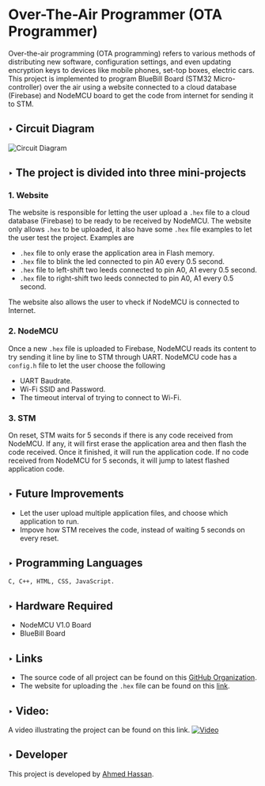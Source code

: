 # Over-The-Air Programmer (OTA Programmer)
Over-the-air programming (OTA programming) refers to various methods of distributing new software, configuration settings, and even updating encryption keys to devices like mobile phones, set-top boxes, electric cars.
This project is implemented to program BlueBill Board (STM32 Micro-controller) over the air using a website connected to a cloud database (Firebase) and NodeMCU board to get the code from internet for sending it to STM.

## ‣ Circuit Diagram
![Circuit Diagram](https://ota-programmer.github.io/diagram.jpg)


## ‣ The project is divided into three mini-projects

### 1. Website
The website is responsible for letting the user upload a ```.hex``` file to a cloud database (Firebase) to be ready to be received by NodeMCU.
The website only allows ```.hex``` to be uploaded, it also have some ```.hex``` file examples to let the user test the project.
Examples are
- ```.hex``` file to only erase the application area in Flash memory.
- ```.hex``` file to blink the led connected to pin A0 every 0.5 second.
- ```.hex``` file to left-shift two leeds connected to pin A0, A1 every 0.5 second.
- ```.hex``` file to right-shift two leeds connected to pin A0, A1 every 0.5 second.

The website also allows the user to vheck if NodeMCU is connected to Internet.
### 2. NodeMCU
Once a new ```.hex``` file is uploaded to Firebase, NodeMCU reads its content to try sending it line by line to STM through UART.
NodeMCU code has a ```config.h``` file to let the user choose the following
- UART Baudrate.
- Wi-Fi SSID and Password.
- The timeout interval of trying to connect to Wi-Fi.

### 3. STM
On reset, STM waits for 5 seconds if there is any code received from NodeMCU. If any, it will first erase the application area and then flash the code received. Once it finished, it will run the application code.
If no code received from NodeMCU for 5 seconds, it will jump to latest flashed application code.

## ‣ Future Improvements
- Let the user upload multiple application files, and choose which application to run.
- Impove how STM receives the code, instead of waiting 5 seconds on every reset.


## ‣ Programming Languages
``` sh
C, C++, HTML, CSS, JavaScript.
```
## ‣ Hardware Required
- NodeMCU V1.0 Board
- BlueBill Board


## ‣ Links
- The source code of all project can be found on this [GitHub Organization](httpsgithub.comota-programmer).
- The website for uploading the ```.hex``` file can be found on this [link](httpsota-programmer.github.io).

## ‣ Video:
A video illustrating the project can be found on this link.
[![Video](https://img.youtube.com/vi/YOUTUBE_VIDEO_ID_HERE/0.jpg)](https://www.youtube.com/watch?v=YOUTUBE_VIDEO_ID_HERE)


## ‣ Developer
This project is developed by [Ahmed Hassan](httpsahmed-hassan-cv.github.io).

